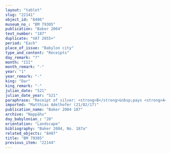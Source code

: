```yaml
---
layout: "tablet"
slug: "22141"
object_id: "8406"
museum_no_: "BM 79305"
publication: "Baker 2004"
text_number: "187"
duplicate: "VAT 2055+"
period: "Each"
place_of_issue: "Babylon city"
type_and_content: "Receipts"
day_remark: "?"
month: "III"
month_remark: "-"
year: "1"
year_remark: "-"
king: "Dar"
king_remark: "-"
julian_date: "521"
julian_date_year: "521"
paraphrase: "Receipt of silver: <strong>B</strong>&nbsp;pays <strong>A</strong> 18 &frac14; shekels of silver, which is the remainder of a debt over 1 mina of silver for which <strong>A</strong> took <strong><sup>f</sup>C</strong> as security. So the promisory note (<em>uˀiltu</em>) for 1 mina, which has been entrusted to <strong>D</strong>, belongs to <strong>B</strong>. 3 witnesses and the scribe (Iddin-Nab&ucirc;//Sipp&ecirc;).<br /> &nbsp;<br /> <strong>A</strong> = Habaṣīru/Tabn&ecirc;a; <strong>B</strong> = Iddin-Nab&ucirc;/Nab&ucirc;-bān-zēri//Nappāhu; <strong><sup>f</sup>C</strong> = <sup>f</sup>Nanāya-bēlu-uṣrī (slave of <strong>B</strong>); <strong>D</strong> = Nab&ucirc;-zēru-iqī&scaron;a<br /> &nbsp;"
imported: "Matthias Adelhofer (21/02/17)"
publication_name: "Baker 2004 187"
archive: "Nappāhu"
day_babylonian_: "20"
orientation: "Landscape"
bibliography: "Baker 2004, No. 187a"
related_objects: "8407"
title: "BM 79305"
previous_item: "22144"
---
```

